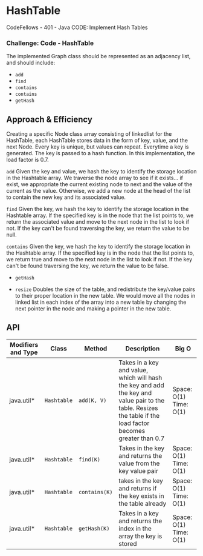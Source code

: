# HashTable
CodeFellows - 401 - Java
CODE: Implement Hash Tables

### Challenge: Code - HashTable
The implemented Graph class should be represented as an adjacency list, and should include:
* `add`
* `find`
* `contains`
* `contains`
* `getHash`




## Approach & Efficiency
Creating a specific Node class array consisting of linkedlist for the HashTable, each HashTable stores data in the form of key, value, and the next Node. Every key is unique, but values can repeat. Everytime a key is generated. The key is passed to a hash function. In this implementation, the load factor is 0.7.

`add`
Given the key and value, we hash the key to identify the storage location in the Hashtable array. We traverse the node array to see if it exists... if exist, we appropriate the current existing node to next and the value of the current as the value. Otherwise, we add a new node at the head of the list to contain the new key and its associated value.

`find`
Given the key, we hash the key to identify the storage location in the Hashtable array. If the specified key is in the node that the list points to, we return the associated value and move to the next node in the list to look if not. If the key can't be found traversing the key, we return the value to be null.

`contains`
Given the key, we hash the key to identify the storage location in the Hashtable array. If the specified key is in the node that the list points to, we return true and move to the next node in the list to look if not. If the key can't be found traversing the key, we return the value to be false.

* `getHash`

* `resize`
Doubles the size of the table, and redistribute the key/value pairs to their proper location in the new table. We would move all the nodes in linked list in each index of the array into a new table by changing the next pointer in the node and making a pointer in the new table. 




## API
Modifiers and Type      | Class       | Method    | Description | Big O |
|---                    | ---         | ---     |         --- | --- |
|  java.util*      |`Hashtable `  | `add(K, V)`   | Takes in a key and value, which will hash the key and add the key and value pair to the table. Resizes the table if the load factor becomes greater than 0.7 | Space: O(1) Time: O(1)|
|  java.util*      |`Hashtable `  | `find(K)`   | Takes in the key and returns the value from the key value pair | Space: O(1) Time: O(1) |
|  java.util*       |`Hashtable `  | `contains(K)`   | takes in the key and returns if the key exists in the table already |  Space: O(1) Time: O(1)
|  java.util*       |`Hashtable `  | `getHash(K)`   | Takes in a key and returns the index in the array the key is stored |  Space: O(1) Time: O(1)|

